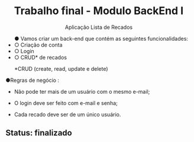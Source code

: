 <h1 align="center">Trabalho final - Modulo BackEnd I</h1>

<p align="center">Aplicação Lista de Recados

 <ul>
● Vamos criar um back-end que contém
as seguintes funcionalidades:
    <li>○ Criação de conta</li> 
    <li>○ Login</li>
   <li>○ CRUD* de recados</li>




*CRUD (create, read, update e delete)</ul>

●Regras de negócio :
- Não pode ter mais de um usuário
  com o mesmo e-mail;

- O login deve ser feito com e-mail e
  senha;

- Cada recado deve ser de um único
  usuário.
</p>

## Status: finalizado

